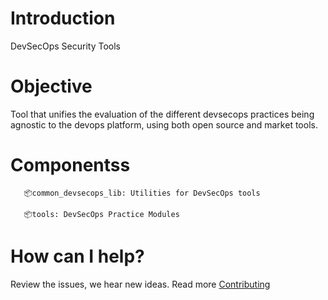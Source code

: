 # Introduction

DevSecOps Security Tools

# Objective

Tool that unifies the evaluation of the different devsecops practices being agnostic to the devops platform, using both open source and market tools.

# Componentss

```
   📦common_devsecops_lib: Utilities for DevSecOps tools
```


```
   📦tools: DevSecOps Practice Modules
```

# How can I help?

Review the issues, we hear new ideas. Read more [Contributing](https://github.com/bancolombia/NU0429001_devsecops_engine/blob/trunk/docs/CONTRIBUTING.md)